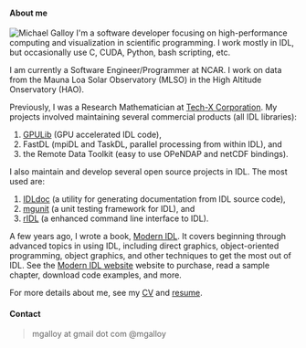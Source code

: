 #### About me


![Michael Galloy][avatar] I'm a software developer focusing on high-performance computing and visualization in scientific programming. I work mostly in IDL, but occasionally use C, CUDA, Python, bash scripting, etc.

I am currently a Software Engineer/Programmer at NCAR. I work on data from the Mauna Loa Solar Observatory (MLSO) in the High Altitude Onservatory (HAO).

Previously, I was a Research Mathematician at [Tech-X Corporation][txcorp]. My projects involved maintaining several commercial products (all IDL libraries):

1. [GPULib][gpulib] (GPU accelerated IDL code), 
2. FastDL (mpiDL and TaskDL, parallel processing from within IDL), and 
3. the Remote Data Toolkit (easy to use OPeNDAP and netCDF bindings).

I also maintain and develop several open source projects in IDL. The most used are:

1. [IDLdoc] (a utility for generating documentation from IDL source code),
2. [mgunit] (a unit testing framework for IDL), and
3. [rIDL] (a enhanced command line interface to IDL).

A few years ago, I wrote a book, [Modern IDL][modernidl]. It covers beginning through advanced topics in using IDL, including direct graphics, object-oriented programming, object graphics, and other techniques to get the most out of IDL. See the [Modern IDL website][modernidl] website to purchase, read a sample chapter, download code examples, and more.

For more details about me, see my [CV][cv] and [resume].


#### Contact

> mgalloy at gmail dot com
> @mgalloy

[avatar]: http://michaelgalloy.com/wp-content/uploads/2012/05/mgalloy.jpg
[modernidl]: http://modernidl.idldev.com "Modern IDL"
[IDLdoc]: http://github.com/mgalloy/idldoc "IDLdoc"
[mgunit]: http://github.com/mgalloy/mgunit "mgunit"
[ridl]: http://github.com/mgalloy/ridl "rIDL"
[txcorp]: http://txcorp.com "Tech-X Corporation"
[gpulib]: http://www.txcorp.com/products/GPULib/index.php
[cv]: http://michaelgalloy.com/wp-content/uploads/2015/05/mgalloy-cv.pdf "Curriculum vitae"
[resume]: http://michaelgalloy.com/wp-content/uploads/2015/05/mgalloy-resume.pdf "Resume"
